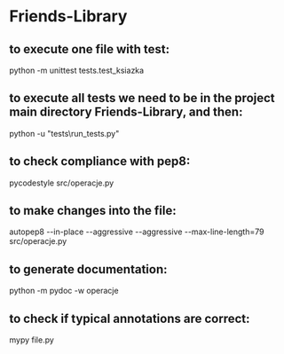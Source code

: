 # Friends-Library

## to execute one file with test:
python -m unittest tests.test_ksiazka

## to execute all tests we need to be in the project main directory Friends-Library, and then:
python -u "tests\run_tests.py"

## to check compliance with pep8:
pycodestyle src/operacje.py

## to make changes into the file:
autopep8 --in-place --aggressive --aggressive --max-line-length=79 src/operacje.py

## to generate documentation:
python -m pydoc -w operacje

## to check if typical annotations are correct:
mypy file.py